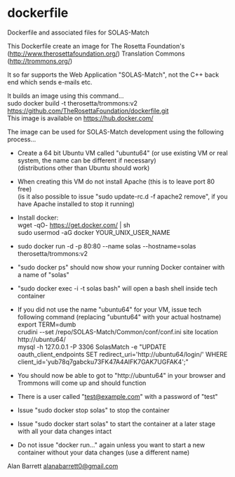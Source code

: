 # dockerfile
Dockerfile and associated files for SOLAS-Match

This Dockerfile create an image for The Rosetta Foundation's (http://www.therosettafoundation.org/) Translation Commons (http://trommons.org/)

It so far supports the Web Application "SOLAS-Match", not the C++ back end which sends e-mails etc.

It builds an image using this command...<br />
sudo docker build -t therosetta/trommons:v2 https://github.com/TheRosettaFoundation/dockerfile.git<br />
This image is available on https://hub.docker.com/

The image can be used for SOLAS-Match development using the following process...

* Create a 64 bit Ubuntu VM called "ubuntu64" (or use existing VM or real system, the name can be different if necessary)<br />
(distributions other than Ubuntu should work)

* When creating this VM do not install Apache (this is to leave port 80 free)<br />
(is it also possible to issue "sudo update-rc.d -f apache2 remove", if you have Apache installed to stop it running)

* Install docker:<br />
wget -qO- https://get.docker.com/ | sh<br />
sudo usermod -aG docker YOUR_UNIX_USER_NAME

* sudo docker run -d -p 80:80 --name solas --hostname=solas therosetta/trommons:v2

* "sudo docker ps" should now show your running Docker container with a name of "solas"

* "sudo docker exec -i -t solas bash" will open a bash shell inside tech container

* If you did not use the name "ubuntu64" for your VM, issue tech following command (replacing "ubuntu64" with your actual hostname)<br />
export TERM=dumb<br />
crudini --set /repo/SOLAS-Match/Common/conf/conf.ini site location http://ubuntu64/<br />
mysql -h 127.0.0.1 -P 3306 SolasMatch -e "UPDATE oauth_client_endpoints SET redirect_uri='http://ubuntu64/login/' WHERE client_id='yub78q7gabcku73FK47A4AIFK7GAK7UGFAK4';"

* You should now be able to got to "http://ubuntu64" in your browser and Trommons will come up and should function

* There is a user called "test@example.com" with a password of "test"

* Issue "sudo docker stop solas" to stop the container

* Issue "sudo docker start solas" to start the container at a later stage with all your data changes intact

* Do not issue "docker run..." again unless you want to start a new container without your data changes (use a different name)

Alan Barrett
alanabarrett0@gmail.com